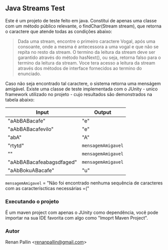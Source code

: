 ## Java Streams Test
Este é um projeto de teste feito em java. Constitui de apenas uma classe com um método público relevante, o findChar(Stream stream), que retorna o caractere que atende todas as condições abaixo:

> Dada uma stream, encontre o primeiro caractere Vogal, após uma consoante, onde a mesma é antecessora a uma vogal e que não se repita no resto da stream. O termino da leitura da stream deve ser garantido através do método hasNext(), ou seja, retorna falso para o termino da leitura da stream. Voce tera acesso a leitura da stream através dos métodos de interface fornecidos ao termino do enunciado.

Caso não seja encontrado tal caractere, o sistema retorna uma menságem amigável.
Existe uma classe de teste implementada com o JUnity - unico framework utilizado no projeto - cujo resultados são demonstrados na tabela abaixo:

| Input         | Output        |
| ------------- | ------------- |
| "aAbBABacafe" | "e" |
| "aAbBABacafevilo" | "e" |
| "abA" | "A" |
| "rtytd" | `mensagemAmigavel` |
| "" | `mensagemAmigavel` |
| "aAbBABacafeabagsdfaged" | `mensagemAmigavel` |
| "aAbBokuABacafe" | "u" |

`mensagemAmigavel` = "Não foi encontrado nenhuma sequência de caracteres com as caracteríscticas necessárias =("


### Executando o projeto
É um maven project com apenas o JUnity como dependência, você pode importar na sua IDE favorita com algo como "Imoprt Maven Project".

### Autor
Renan Pallin \<renanpallin@gmail.com\>
